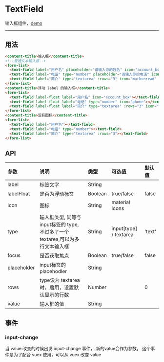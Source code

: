 # TextField

输入框组件，[demo](https://myronliu347.github.io/vue-carbon/#!/inputs)

----

## 用法

```html
<content-title>输入框</content-title>
<!--普通文本输入框-->
<form-list>
  <text-field label="用户名" placeholder="请输入你的姓名" icon="account_box"></text-field>
  <text-field label="电话" type="number" placeholder="请输入你的电话" icon="phone"></text-field>
  <text-field label="简介" type="textarea" :rows="3" icon="markunread" placeholder="info_outline"></text-field>
</form-list>
<content-title>浮动 label 的输入框</content-title>
<form-list>
  <text-field label-float label="用户名" icon="account_box"></text-field>
  <text-field label-float label="电话" type="number" icon="phone"></text-field>
  <text-field label-float label="简介" type="textarea" :rows="3" icon="markunread"></text-field>
</form-list>
<content-title>没有图标</content-title>
<form-list>
  <text-field label="用户名"></text-field>
  <text-field label="电话" type="number"></text-field>
  <text-field label="简介" type="textarea" :rows="3"></text-field>
</form-list>
```

## API

| 参数 | 说明 |	类型 | 可选值 | 默认值 |
| :---- | :---- | :---- | :---- | :---- |
| label | 标签文字 | String | | |
| labelFloat | 是否为浮动标签 | Boolean | true/false | false |
| icon | 图标 | String | material icons | |
| type | 输入框类型, 同等与 input标签的 type, 不过多了一个 textarea,可以为多行文本输入框 | String | input[type] / textarea | 'text' |
| focus | 是否获取焦点 | Boolean | true/false | false |
| placeholder | input标签的placehodler | String | | |
| rows | type设为 textarea 时，启用，设置默认显示的行数 | Number |  | 0 |
| value | 输入框的值 | String |  |  |

## 事件

### input-change

当 value 改变的时候出发 input-change 事件， 新的value会作为参数。
这个事件是为了配合 vuex 使用，可以从 vuex 改变 value

